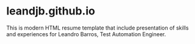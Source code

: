 # leandjb.github.io
This is modern HTML resume template that include presentation of skills and experiences for Leandro Barros, Test Automation Engineer.